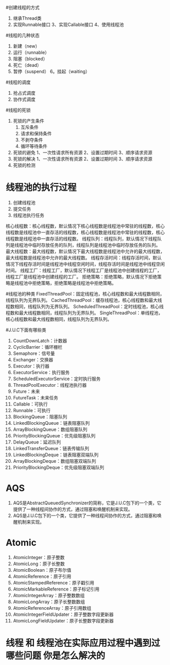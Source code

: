 

#创建线程的方式
1. 继承Thread类
2. 实现Runnable接口
3、实现Callable接口
4、使用线程池

#线程的几种状态
1. 新建（new）
2. 运行（runnable）
3. 阻塞（blocked）
4. 死亡（dead）
5. 暂停（suspend）
6。挂起（waiting）
   
#线程的调度
1. 抢占式调度
2. 协作式调度

#线程的死锁
1. 死锁的产生条件
   1. 互斥条件
    2. 请求和保持条件
    3. 不剥夺条件
    4. 循环等待条件
2. 死锁的避免
   1、一次性请求所有资源
   2、设置过期时间
   3、顺序请求资源
3. 死锁的解决
   1、一次性请求所有资源
   2、设置过期时间
   3、顺序请求资源
4. 死锁的检测


# 线程池的执行过程
1. 创建线程池
2. 提交任务
3. 线程池执行任务

核心线程数：核心线程数，默认情况下核心线程数是线程池中常驻的线程数，核心线程数是线程池中一直存活的线程数，核心线程数是线程池中常驻的线程数，核心线程数是线程池中一直存活的线程数。
线程队列：线程队列，默认情况下线程队列是线程池中临时存放任务的队列，线程队列是线程池中临时存放任务的队列。
最大线程数：最大线程数，默认情况下最大线程数是线程池中允许的最大线程数，最大线程数是线程池中允许的最大线程数。
线程存活时间：线程存活时间，默认情况下线程存活时间是线程池中线程空闲时间，线程存活时间是线程池中线程空闲时间。
线程工厂：线程工厂，默认情况下线程工厂是线程池中创建线程的工厂，线程工厂是线程池中创建线程的工厂。
拒绝策略：拒绝策略，默认情况下拒绝策略是线程池中拒绝策略，拒绝策略是线程池中拒绝策略。

#线程池的种类
FixedThreadPool：固定线程池，核心线程数和最大线程数相同，线程队列为无界队列。
CachedThreadPool：缓存线程池，核心线程数和最大线程数相同，线程队列为无界队列。
ScheduledThreadPool：定时线程池，核心线程数和最大线程数相同，线程队列为无界队列。
SingleThreadPool：单线程池，核心线程数和最大线程数相同，线程队列为无界队列。

#J.U.C下面有哪些类
1. CountDownLatch：计数器
2. CyclicBarrier：循环栅栏
3. Semaphore：信号量
4. Exchanger：交换器
5. Executor：执行器
6. ExecutorService：执行服务
7. ScheduledExecutorService：定时执行服务
8. ThreadPoolExecutor：线程池执行器
9. Future：未来
10. FutureTask：未来任务
11. Callable：可执行
12. Runnable：可执行
13. BlockingQueue：阻塞队列
14. LinkedBlockingQueue：链表阻塞队列
15. ArrayBlockingQueue：数组阻塞队列
16. PriorityBlockingQueue：优先级阻塞队列
17. DelayQueue：延迟队列
18. LinkedTransferQueue：链表传输队列
19. LinkedBlockingDeque：链表阻塞双端队列
20. ArrayBlockingDeque：数组阻塞双端队列
21. PriorityBlockingDeque：优先级阻塞双端队列

# AQS
1. AQS是AbstractQueuedSynchronizer的简称，它是J.U.C包下的一个类，它提供了一种线程间协作的方式，通过阻塞和唤醒机制来实现。
2. AQS是J.U.C包下的一个类，它提供了一种线程间协作的方式，通过阻塞和唤醒机制来实现。

# Atomic 
1. AtomicInteger：原子整数
2. AtomicLong：原子长整数
3. AtomicBoolean：原子布尔值
4. AtomicReference：原子引用
5. AtomicStampedReference：原子戳引用
6. AtomicMarkableReference：原子标记引用
7. AtomicIntegerArray：原子整数数组
8. AtomicLongArray：原子长整数数组
9. AtomicReferenceArray：原子引用数组
10. AtomicIntegerFieldUpdater：原子整数字段更新器
11. AtomicLongFieldUpdater：原子长整数字段更新器

# 线程 和 线程池在实际应用过程中遇到过哪些问题 你是怎么解决的


   
   